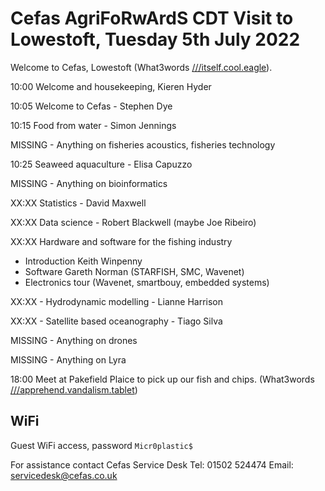 # Cefas AgriFoRwArdS CDT Visit to Lowestoft, Tuesday 5th July 2022

Welcome to Cefas, Lowestoft (What3words [///itself.cool.eagle](https://w3w.co/apprehend.vandalism.tablet)).

10:00 Welcome and housekeeping, Kieren Hyder

10:05 Welcome to Cefas - Stephen Dye

10:15 Food from water - Simon Jennings

MISSING - Anything on fisheries acoustics, fisheries technology

10:25 Seaweed aquaculture - Elisa Capuzzo

MISSING - Anything on bioinformatics

XX:XX Statistics - David Maxwell

XX:XX Data science - Robert Blackwell (maybe Joe Ribeiro)

XX:XX Hardware and software for the fishing industry

- Introduction Keith Winpenny
- Software Gareth Norman (STARFISH, SMC, Wavenet)
- Electronics tour (Wavenet, smartbouy, embedded systems)

XX:XX - Hydrodynamic modelling - Lianne Harrison

XX:XX - Satellite based oceanography - Tiago Silva

MISSING - Anything on drones

MISSING - Anything on Lyra

18:00 Meet at Pakefield Plaice to pick up our fish and chips. (What3words [///apprehend.vandalism.tablet](https://w3w.co/apprehend.vandalism.tablet))


## WiFi

Guest WiFi access, password `Micr0plastic$`

For assistance contact Cefas Service Desk Tel: 01502 524474 Email: servicedesk@cefas.co.uk
